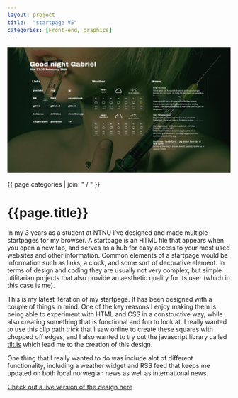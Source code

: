 ```yaml
---
layout: project
title:  "startpage V5"
categories: [Front-end, graphics]
---
```


<div id="column1_6">
	<p><img src="/media/images/homescreen_v4.png" class="zoom"></p>
</div>

<div id="column6_13">
	<span id="projectCats">{{ page.categories | join: " / " }}</span>
	<h1>{{page.title}}</h1>	
	<p>In my 3 years as a student at NTNU I’ve designed and made multiple startpages for my browser. A startpage is an HTML file that appears when you open a new tab, and serves as a hub for easy access to your most used websites and other information. Common elements of a startpage would be information such as links, a clock, and some sort of decorative element. In terms of design and coding they are usually not very complex, but simple utilitarian projects that also provide an aesthetic quality for its user (which in this case is me).</p>
	<p>This is my latest iteration of my startpage. It has been designed with a couple of things in mind. One of the key reasons I enjoy making them is being able to experiment with HTML and CSS in a constructive way, while also creating something that is functional and fun to look at. I really wanted to use this clip path trick that I saw online to create these squares with chopped off edges, and I also wanted to try out the javascript library called <a href="https://micku7zu.github.io/vanilla-tilt.js/" target="_blank">tilt.js</a> which lead me to the creation of this design.</p>
	<p>One thing that I really wanted to do was include alot of different functionality, including a weather widget and RSS feed that keeps me updated on both local norwegian news as well as international news. </p>
	<p><a href="">Check out a live version of the design here</a></p>
</div>